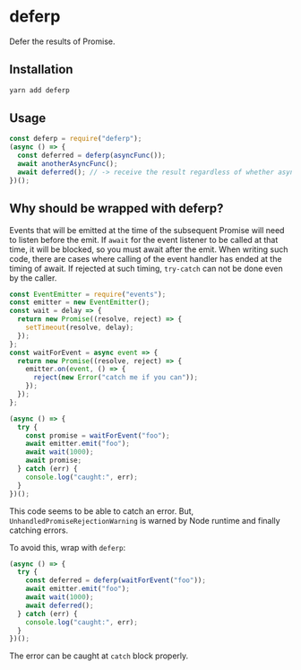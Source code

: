 # deferp

Defer the results of Promise.

## Installation

```bash
yarn add deferp
```

## Usage

```js
const deferp = require("deferp");
(async () => {
  const deferred = deferp(asyncFunc());
  await anotherAsyncFunc();
  await deferred(); // -> receive the result regardless of whether asyncFunc is complete or not
})();
```

## Why should be wrapped with deferp?

Events that will be emitted at the time of the subsequent Promise will need to listen before the emit.
If `await` for the event listener to be called at that time, it will be blocked, so you must await after the emit.
When writing such code, there are cases where calling of the event handler has ended at the timing of await.
If rejected at such timing, `try-catch` can not be done even by the caller.

```js
const EventEmitter = require("events");
const emitter = new EventEmitter();
const wait = delay => {
  return new Promise((resolve, reject) => {
    setTimeout(resolve, delay);
  });
};
const waitForEvent = async event => {
  return new Promise((resolve, reject) => {
    emitter.on(event, () => {
      reject(new Error("catch me if you can"));
    });
  });
};

(async () => {
  try {
    const promise = waitForEvent("foo");
    await emitter.emit("foo");
    await wait(1000);
    await promise;
  } catch (err) {
    console.log("caught:", err);
  }
})();
```

This code seems to be able to catch an error. But, `UnhandledPromiseRejectionWarning` is warned by Node runtime and finally catching errors.

To avoid this, wrap with `deferp`:

```js
(async () => {
  try {
    const deferred = deferp(waitForEvent("foo"));
    await emitter.emit("foo");
    await wait(1000);
    await deferred();
  } catch (err) {
    console.log("caught:", err);
  }
})();
```

The error can be caught at `catch` block properly.
